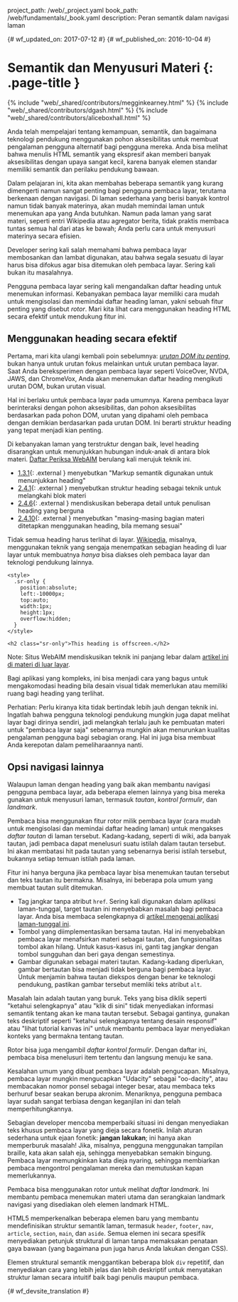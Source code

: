 project_path: /web/_project.yaml
book_path: /web/fundamentals/_book.yaml
description: Peran semantik dalam navigasi laman


{# wf_updated_on: 2017-07-12 #}
{# wf_published_on: 2016-10-04 #}

# Semantik dan Menyusuri Materi {: .page-title }

{% include "web/_shared/contributors/megginkearney.html" %}
{% include "web/_shared/contributors/dgash.html" %}
{% include "web/_shared/contributors/aliceboxhall.html" %}



Anda telah mempelajari tentang kemampuan, semantik, dan bagaimana teknologi pendukung menggunakan
pohon aksesibilitas untuk membuat pengalaman pengguna alternatif bagi pengguna mereka.
Anda bisa melihat bahwa menulis HTML semantik yang ekspresif akan memberi banyak
aksesibilitas dengan upaya sangat kecil, karena banyak elemen standar memiliki
semantik dan perilaku pendukung bawaan.

Dalam pelajaran ini, kita akan membahas beberapa semantik yang kurang dimengerti namun sangat penting bagi
pengguna pembaca layar, terutama berkenaan dengan navigasi. Di laman sederhana yang berisi
banyak kontrol namun tidak banyak materinya, akan mudah memindai laman untuk menemukan
apa yang Anda butuhkan. Namun pada laman yang sarat materi, seperti entri Wikipedia atau
agregator berita, tidak praktis membaca tuntas semua hal dari atas ke bawah; Anda
perlu cara untuk menyusuri materinya secara efisien.

Developer sering kali salah memahami bahwa pembaca layar membosankan dan lambat
digunakan, atau bahwa segala sesuatu di layar harus bisa difokus agar bisa ditemukan
oleh pembaca layar. Sering kali bukan itu masalahnya.

Pengguna pembaca layar sering kali mengandalkan daftar heading untuk menemukan informasi. Kebanyakan
pembaca layar memiliki cara mudah untuk mengisolasi dan memindai daftar heading laman, yakni sebuah
fitur penting yang disebut *rotor*. Mari kita lihat cara menggunakan heading HTML
secara efektif untuk mendukung fitur ini.

## Menggunakan heading secara efektif

Pertama, mari kita ulangi kembali poin sebelumnya: [*urutan DOM itu
penting*](/web/fundamentals/accessibility/focus/dom-order-matters), bukan hanya untuk
urutan fokus melainkan untuk urutan pembaca layar. Saat Anda bereksperimen dengan pembaca layar
seperti VoiceOver, NVDA, JAWS, dan ChromeVox, Anda akan menemukan daftar heading mengikuti
urutan DOM, bukan urutan visual.

Hal ini berlaku untuk pembaca layar pada umumnya. Karena pembaca layar berinteraksi dengan
pohon aksesibilitas, dan pohon aksesibilitas berdasarkan pada pohon DOM, urutan
yang dipahami oleh pembaca dengan demikian berdasarkan pada urutan DOM. Ini
berarti struktur heading yang tepat menjadi kian penting.

Di kebanyakan laman yang terstruktur dengan baik, level heading disarangkan untuk menunjukkan
hubungan induk-anak di antara blok materi. [Daftar Periksa
WebAIM](http://webaim.org/standards/wcag/checklist) berulang kali merujuk
teknik ini.

 - [1.3.1](http://webaim.org/standards/wcag/checklist#sc1.3.1){: .external }
   menyebutkan "Markup semantik digunakan untuk menunjukkan heading"
 - [2.4.1](http://webaim.org/standards/wcag/checklist#sc2.4.1){: .external }
   menyebutkan struktur heading sebagai teknik untuk melangkahi blok
   materi
 - [2.4.6](http://webaim.org/standards/wcag/checklist#sc2.4.6){: .external }
   mendiskusikan beberapa detail untuk penulisan heading yang berguna
 - [2.4.10](http://webaim.org/standards/wcag/checklist#sc2.4.10){: .external }
   menyebutkan "masing-masing bagian materi ditetapkan menggunakan heading,
   bila memang sesuai"

Tidak semua heading harus terlihat di layar.
[Wikipedia](https://www.wikipedia.org/), misalnya, menggunakan teknik yang
sengaja menempatkan sebagian heading di luar layar untuk membuatnya
*hanya* bisa diakses oleh pembaca layar dan teknologi pendukung lainnya.

    <style>
      .sr-only {
        position:absolute;
        left:-10000px;
        top:auto;
        width:1px;
        height:1px;
        overflow:hidden;
      }
    </style>

    <h2 class="sr-only">This heading is offscreen.</h2>

Note: Situs WebAIM mendiskusikan teknik ini panjang lebar dalam [artikel
ini di materi di luar layar](http://webaim.org/techniques/css/invisiblecontent/).

Bagi aplikasi yang kompleks, ini bisa menjadi cara yang bagus untuk mengakomodasi heading bila
desain visual tidak memerlukan atau memiliki ruang bagi heading yang terlihat.

Perhatian: Perlu kiranya kita tidak bertindak lebih jauh dengan teknik ini. Ingatlah bahwa
pengguna teknologi pendukung mungkin juga dapat melihat layar bagi dirinya sendiri, jadi
melangkah terlalu jauh ke pembuatan materi untuk "pembaca layar saja" sebenarnya mungkin
akan menurunkan kualitas pengalaman pengguna bagi sebagian orang. Hal ini juga bisa membuat Anda kerepotan
dalam pemeliharaannya nanti.

## Opsi navigasi lainnya

Walaupun laman dengan heading yang baik akan membantu navigasi pengguna pembaca layar, ada
beberapa elemen lainnya yang bisa mereka gunakan untuk menyusuri laman, termasuk *tautan*, *kontrol
formulir*, dan *landmark*.

Pembaca bisa menggunakan fitur rotor milik pembaca layar (cara mudah untuk mengisolasi dan
memindai daftar heading laman) untuk mengakses *daftar tautan* di laman tersebut.
Kadang-kadang, seperti di wiki, ada banyak tautan, jadi pembaca dapat menelusuri suatu
istilah dalam tautan tersebut. Ini akan membatasi hit pada tautan yang sebenarnya berisi
istilah tersebut, bukannya setiap temuan istilah pada laman.

Fitur ini hanya berguna jika pembaca layar bisa menemukan tautan tersebut dan teks
tautan itu bermakna. Misalnya, ini beberapa pola umum yang membuat tautan
sulit ditemukan.

 - Tag jangkar tanpa atribut `href`. Sering kali digunakan dalam aplikasi
   laman-tunggal, target tautan ini menyebabkan masalah bagi pembaca layar. Anda bisa membaca
   selengkapnya di [artikel mengenai aplikasi laman-tunggal ini](http://neugierig.org/software/blog/2014/02/single-page-app-links.html).
 - Tombol yang diimplementasikan bersama tautan. Hal ini menyebabkan pembaca layar
   menafsirkan materi sebagai tautan, dan fungsionalitas tombol akan hilang. Untuk
   kasus-kasus ini, ganti tag jangkar dengan tombol sungguhan dan beri gaya
   dengan semestinya.
 - Gambar digunakan sebagai materi tautan. Kadang-kadang diperlukan, gambar bertautan bisa menjadi
   tidak berguna bagi pembaca layar. Untuk menjamin bahwa tautan diekspos dengan benar ke
   teknologi pendukung, pastikan gambar tersebut memliki teks atribut `alt`.

Masalah lain adalah tautan yang buruk. Teks yang bisa diklik seperti "ketahui selengkapnya" atau "klik
di sini" tidak menyediakan informasi semantik tentang akan ke mana tautan tersebut. Sebagai gantinya, gunakan
teks deskriptif seperti "ketahui selengkapnya tentang desain responsif" atau "lihat
tutorial kanvas ini" untuk membantu pembaca layar menyediakan konteks yang bermakna tentang tautan.

Rotor bisa juga mengambil *daftar kontrol formulir*. Dengan daftar ini, pembaca bisa
menelusuri item tertentu dan langsung menuju ke sana.

Kesalahan umum yang dibuat pembaca layar adalah pengucapan. Misalnya, pembaca layar mungkin
mengucapkan "Udacity" sebagai "oo-dacity", atau membacakan nomor ponsel sebagai
integer besar, atau membaca teks berhuruf besar seakan berupa akronim.
Menariknya, pengguna pembaca layar sudah sangat terbiasa dengan keganjilan ini dan
telah memperhitungkannya.

Sebagian developer mencoba memperbaiki situasi ini dengan menyediakan teks khusus pembaca layar
yang dieja secara fonetik. Inilah aturan sederhana untuk ejaan fonetik:
**jangan lakukan**; ini hanya akan memperburuk masalah! Jika, misalnya, pengguna menggunakan
tampilan braille, kata akan salah eja, sehingga menyebabkan semakin
bingung. Pembaca layar memungkinkan kata dieja nyaring, sehingga membiarkan
pembaca mengontrol pengalaman mereka dan memutuskan kapan memerlukannya.

Pembaca bisa menggunakan rotor untuk melihat *daftar landmark*. Ini membantu pembaca
menemukan materi utama dan serangkaian landmark navigasi yang disediakan
oleh elemen landmark HTML.

HTML5 memperkenalkan beberapa elemen baru yang membantu mendefinisikan struktur semantik
laman, termasuk `header`, `footer`, `nav`, `article`, `section`, `main`, dan
`aside`. Semua elemen ini secara spesifik menyediakan petunjuk struktural di laman
tanpa memaksakan penataan gaya bawaan (yang bagaimana pun juga harus Anda lakukan dengan CSS).

Elemen struktural semantik menggantikan beberapa blok `div` repetitif, dan
menyediakan cara yang lebih jelas dan lebih deskriptif untuk menyatakan struktur laman secara intuitif
baik bagi penulis maupun pembaca.




{# wf_devsite_translation #}
